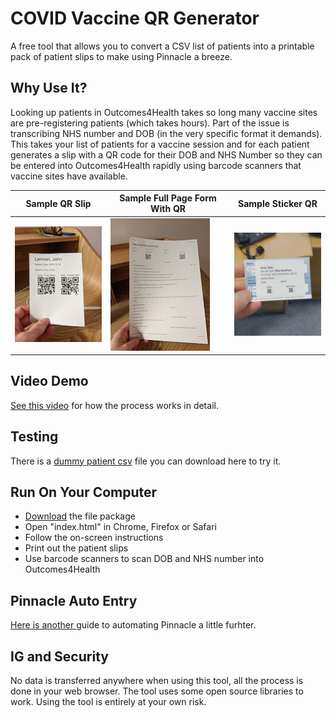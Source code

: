 
# COVID Vaccine QR Generator
A free tool that allows you to convert a CSV list of patients into a printable pack of patient slips to make using Pinnacle a breeze.

## Why Use It?
Looking up patients in Outcomes4Health takes so long many vaccine sites are pre-registering patients (which takes hours). Part of the issue is transcribing NHS number and DOB (in the very specific format it demands). This takes your list of patients for a vaccine session and for each patient generates a slip with a QR code for their DOB and NHS Number so they can be entered into Outcomes4Health rapidly using barcode scanners that vaccine sites have available. 

| Sample QR Slip  | Sample Full Page Form With QR | Sample Sticker QR |
| ------------- | ------------- | ------------- |
| ![](https://github.com/DrMikeyS/COVIDVaccinePatientSlips/raw/main/img/demo.jpg?raw=true)   | ![](https://github.com/DrMikeyS/COVIDVaccinePatientSlips/raw/main/img/demo_full1.jpg?raw=true)  | ![](https://github.com/DrMikeyS/COVIDVaccinePatientSlips/raw/main/img/demo_sticker.jpg?raw=true)  |


## Video Demo
[See this video](https://www.youtube.com/watch?v=pA-5K7eZB7Q) for how the process works in detail. 

##  Testing
There is a [dummy patient csv](https://raw.githubusercontent.com/DrMikeyS/COVIDVaccinePatientSlips/main/dummy-patient-list.csv) file you can download here to try it.

## Run On Your Computer

 - [Download](https://github.com/DrMikeyS/COVIDVaccinePatientSlips/archive/main.zip) the file package
 - Open "index.html" in Chrome, Firefox or Safari 
 - Follow the on-screen instructions
 - Print out the patient slips
 - Use barcode scanners to scan DOB and NHS number into Outcomes4Health

## Pinnacle Auto Entry

[Here is another ](PINNACLE-AUTOENTRY.md) guide to automating Pinnacle a little furhter.

## IG and Security
No data is transferred anywhere when using this tool, all the process is done in your web browser. The tool uses some open source libraries to work. Using the tool is entirely at your own risk.
